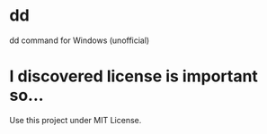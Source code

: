 # dd
dd command for Windows (unofficial)

# I discovered license is important so...
Use this project under MIT License.
